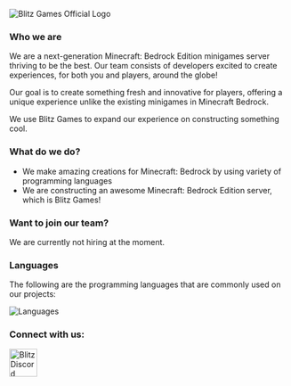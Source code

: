 ![Blitz Games Official Logo](https://github.com/user-attachments/assets/36905ed5-1226-4e66-962e-d1a1e6c3a556)


### Who we are

We are a next-generation Minecraft: Bedrock Edition minigames server thriving to be the best. Our team consists of developers excited to create experiences, for both you and players, around the globe!

Our goal is to create something fresh and innovative for players, offering a unique experience unlike the existing minigames in Minecraft Bedrock.

We use Blitz Games to expand our experience on constructing something cool.

### What do we do?

- We make amazing creations for Minecraft: Bedrock by using variety of programming languages
- We are constructing an awesome Minecraft: Bedrock Edition server, which is Blitz Games!

### Want to join our team?

We are currently not hiring at the moment.

### Languages

The following are the programming languages that are commonly used on our projects:

![Languages](https://skillicons.dev/icons?i=php,java,js,cpp,html,css)

### Connect with us:

<a href="https://discord.gg/playblitz" target="blank"><img align="center" src="https://skillicons.dev/icons?i=discord" alt="Blitz Discord" height="50" width="50" /></a>
</p>
